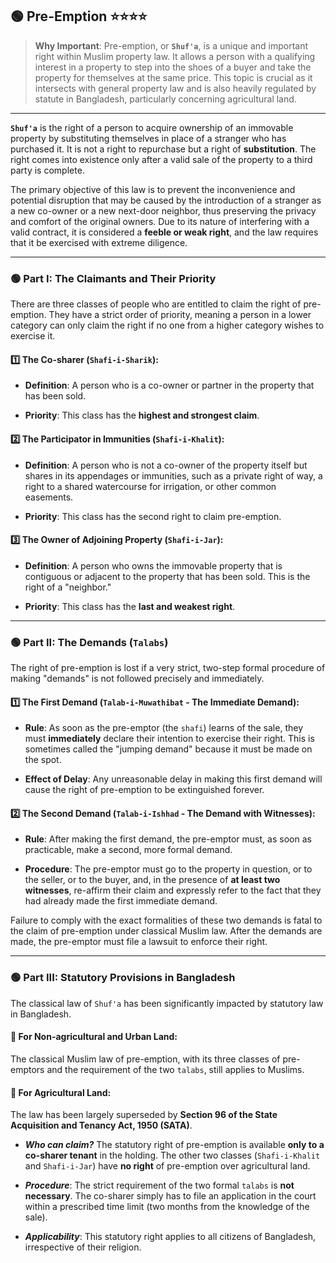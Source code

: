 ## 🟢 Pre-Emption ⭐⭐⭐⭐

>**Why Important**: Pre-emption, or **`Shuf'a`**, is a unique and important right within Muslim property law. It allows a person with a qualifying interest in a property to step into the shoes of a buyer and take the property for themselves at the same price. This topic is crucial as it intersects with general property law and is also heavily regulated by statute in Bangladesh, particularly concerning agricultural land.

---

**`Shuf'a`** is the right of a person to acquire ownership of an immovable property by substituting themselves in place of a stranger who has purchased it. It is not a right to repurchase but a right of **substitution**. The right comes into existence only after a valid sale of the property to a third party is complete.

The primary objective of this law is to prevent the inconvenience and potential disruption that may be caused by the introduction of a stranger as a new co-owner or a new next-door neighbor, thus preserving the privacy and comfort of the original owners. Due to its nature of interfering with a valid contract, it is considered a **feeble or weak right**, and the law requires that it be exercised with extreme diligence.

---

### 🟢 Part I: The Claimants and Their Priority

There are three classes of people who are entitled to claim the right of pre-emption. They have a strict order of priority, meaning a person in a lower category can only claim the right if no one from a higher category wishes to exercise it.

#### 1️⃣ The Co-sharer (`Shafi-i-Sharik`):
    
- **Definition**: A person who is a co-owner or partner in the property that has been sold.
	
- **Priority**: This class has the **highest and strongest claim**.
        
#### 2️⃣ The Participator in Immunities (`Shafi-i-Khalit`):
    
- **Definition**: A person who is not a co-owner of the property itself but shares in its appendages or immunities, such as a private right of way, a right to a shared watercourse for irrigation, or other common easements.
	
- **Priority**: This class has the second right to claim pre-emption.
        
#### 3️⃣ The Owner of Adjoining Property (`Shafi-i-Jar`):
    
- **Definition**: A person who owns the immovable property that is contiguous or adjacent to the property that has been sold. This is the right of a "neighbor."
	
- **Priority**: This class has the **last and weakest right**.
        

---

### 🟢 Part II: The Demands (`Talabs`)

The right of pre-emption is lost if a very strict, two-step formal procedure of making "demands" is not followed precisely and immediately.

#### 1️⃣ The First Demand (`Talab-i-Muwathibat` - The Immediate Demand):
    
- **Rule**: As soon as the pre-emptor (the `shafi`) learns of the sale, they must **immediately** declare their intention to exercise their right. This is sometimes called the "jumping demand" because it must be made on the spot.
	
- **Effect of Delay**: Any unreasonable delay in making this first demand will cause the right of pre-emption to be extinguished forever.
        
#### 2️⃣ The Second Demand (`Talab-i-Ishhad` - The Demand with Witnesses):
    
- **Rule**: After making the first demand, the pre-emptor must, as soon as practicable, make a second, more formal demand.
	
- **Procedure**: The pre-emptor must go to the property in question, or to the seller, or to the buyer, and, in the presence of **at least two witnesses**, re-affirm their claim and expressly refer to the fact that they had already made the first immediate demand.
        

Failure to comply with the exact formalities of these two demands is fatal to the claim of pre-emption under classical Muslim law. After the demands are made, the pre-emptor must file a lawsuit to enforce their right.

---

### 🟢 Part III: Statutory Provisions in Bangladesh

The classical law of `Shuf'a` has been significantly impacted by statutory law in Bangladesh.

#### 💠 For Non-agricultural and Urban Land: 
The classical Muslim law of pre-emption, with its three classes of pre-emptors and the requirement of the two `talabs`, still applies to Muslims.
    
#### 💠 For Agricultural Land: 
The law has been largely superseded by **Section 96 of the State Acquisition and Tenancy Act, 1950 (SATA)**.
    
- ***Who can claim?*** The statutory right of pre-emption is available **only to a co-sharer tenant** in the holding. The other two classes (`Shafi-i-Khalit` and `Shafi-i-Jar`) have **no right** of pre-emption over agricultural land.
	
- ***Procedure***: The strict requirement of the two formal `talabs` is **not necessary**. The co-sharer simply has to file an application in the court within a prescribed time limit (two months from the knowledge of the sale).
	
- ***Applicability***: This statutory right applies to all citizens of Bangladesh, irrespective of their religion.
